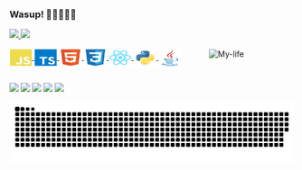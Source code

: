 ### Wasup! 👨🏽‍💻🐱‍💻
<div>
  <a href="https://github.com/Camilo-neck">
  <img height="180em" src="https://github-readme-stats.vercel.app/api?username=Camilo-neck&show_icons=true&theme=gruvbox&include_all_commits=true&count_private=true&&title_color=\"#FF0000\""/>
  <img height="180em" src="https://github-readme-stats.vercel.app/api/top-langs/?username=Camilo-neck&layout=compact&langs_count=7&theme=onedark"/>
</div>
<div style="display: inline_block"><br>
  <img align="center" alt="Rafa-Js" height="30" width="40" src="https://raw.githubusercontent.com/devicons/devicon/master/icons/javascript/javascript-plain.svg">
  <img align="center" alt="Rafa-Csharp" height="30" width="40" src="https://raw.githubusercontent.com/devicons/devicon/master/icons/typescript/typescript-original.svg">
  <img align="center" alt="Rafa-HTML" height="30" width="40" src="https://raw.githubusercontent.com/devicons/devicon/master/icons/html5/html5-original.svg">
  <img align="center" alt="Rafa-CSS" height="30" width="40" src="https://raw.githubusercontent.com/devicons/devicon/master/icons/css3/css3-original.svg">
  <img align="center" alt="Rafa-React" height="30" width="40" src="https://raw.githubusercontent.com/devicons/devicon/master/icons/react/react-original.svg">
  <img align="center" alt="Rafa-Python" height="30" width="40" src="https://raw.githubusercontent.com/devicons/devicon/master/icons/python/python-original.svg">
  <img align="center" alt="Rafa-Csharp" height="30" width="40" src="https://raw.githubusercontent.com/devicons/devicon/master/icons/java/java-original.svg">
  <img width=30% height=30% align="right" alt="My-life" src="https://media.giphy.com/media/Ah3zHH7hvsSB2/giphy.gif">
</div>
 
   ##
 
<div> 
  <a href="https://www.linkedin.com/in/camilo-andres-a833a51b2/" target="_blank"><img src="https://img.shields.io/badge/-LinkedIn-%230077B5?style=for-the-badge&logo=linkedin&logoColor=white" target="_blank"></a> 
  <a href="#"><img src="https://img.shields.io/badge/Made%20with-VSCode-1f425f.svg" target="_blank"></a>
  <a href="#"><img src="https://img.shields.io/badge/Python-3776AB?style=for-the-badge&logo=python&logoColor=white" target="_blank"></a>
  <a href="#"><img src="https://img.shields.io/badge/Windows-0078D6?style=for-the-badge&logo=windows&logoColor=white" target="_blank"></a>
  <a href="#"><img src="https://img.shields.io/badge/Arch_Linux-1793D1?style=for-the-badge&logo=arch-linux&logoColor=white" target="_blank"></a>
 
  ![Snake animation](https://github.com/Camilo-neck/Camilo-neck/blob/output/github-contribution-grid-snake.svg)
 
</div>
<!--
**Camilo-neck/Camilo-neck** is a ✨ _special_ ✨ repository because its `README.md` (this file) appears on your GitHub profile.

Here are some ideas to get you started:

- 🔭 I’m currently working on ...
- 🌱 I’m currently learning ...
- 👯 I’m looking to collaborate on ...
- 🤔 I’m looking for help with ...
- 💬 Ask me about ...
- 📫 How to reach me: ...
- 😄 Pronouns: ...
- ⚡ Fun fact: ...
-->
